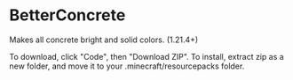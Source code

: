 # BetterConcrete
Makes all concrete bright and solid colors. (1.21.4+)

To download, click "Code", then "Download ZIP".
To install, extract zip as a new folder, and move it to your .minecraft/resourcepacks folder.

